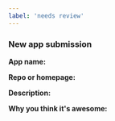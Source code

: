```yaml
---
label: 'needs review'
---
```


<!---
Thank you for your pull request. Please provide below the name of the app, a short description, 
and a link to it's repository or homepage. 

Make sure the PR adheres to our contribution guidelines:
https://github.com/agarrharr/awesome-cli-apps/blob/master/contributing.md
-->

### New app submission

**App name:**

**Repo or homepage:**

**Description:**

**Why you think it's awesome:**
